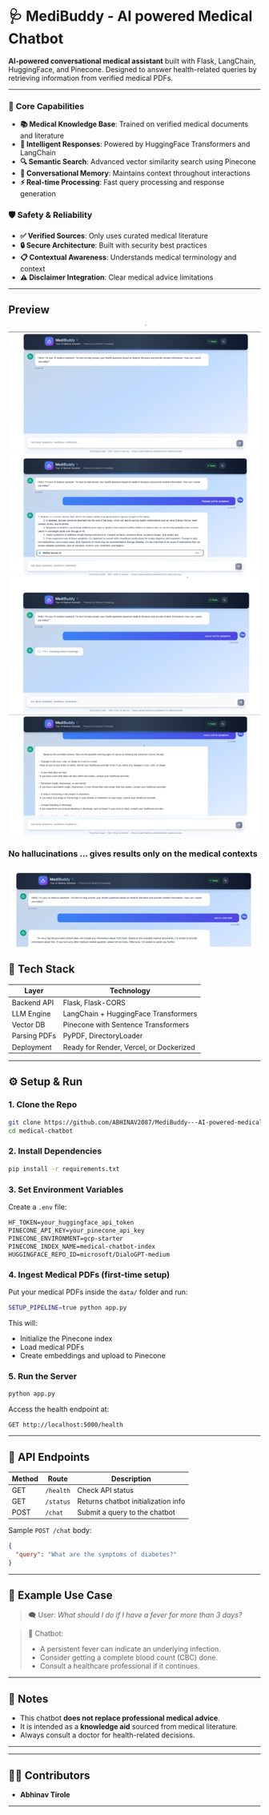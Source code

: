 # 🩺 MediBuddy - AI powered Medical Chatbot 

**AI-powered conversational medical assistant** built with Flask, LangChain, HuggingFace, and Pinecone. Designed to answer health-related queries by retrieving information from verified medical PDFs.

---

### 🎯 **Core Capabilities**
- **📚 Medical Knowledge Base**: Trained on verified medical documents and literature
- **🧠 Intelligent Responses**: Powered by HuggingFace Transformers and LangChain
- **🔍 Semantic Search**: Advanced vector similarity search using Pinecone
- **💬 Conversational Memory**: Maintains context throughout interactions
- **⚡ Real-time Processing**: Fast query processing and response generation

### 🛡️ **Safety & Reliability**
- **✅ Verified Sources**: Only uses curated medical literature
- **🔒 Secure Architecture**: Built with security best practices
- **📋 Contextual Awareness**: Understands medical terminology and context
- **⚠️ Disclaimer Integration**: Clear medical advice limitations


---

## Preview

![alt text](medibuddy-demo.png)
![alt text](medibuddy-demo2.png)
![alt text](medibuddy-demo3.png)
![alt text](medibuddy-demo4.png)
### No hallucinations ... gives results only on the medical contexts
![alt text](medibuddy-demo5.png)

## 🧠 Tech Stack

| Layer        | Technology                              |
| ------------ | --------------------------------------- |
| Backend API  | Flask, Flask-CORS                       |
| LLM Engine   | LangChain + HuggingFace Transformers    |
| Vector DB    | Pinecone with Sentence Transformers     |
| Parsing PDFs | PyPDF, DirectoryLoader                  |
| Deployment   | Ready for Render, Vercel, or Dockerized |

---



## ⚙️ Setup & Run

### 1. Clone the Repo

```bash
git clone https://github.com/ABHINAV2087/MediBuddy---AI-powered-medical-chatbot.git
cd medical-chatbot
```

### 2. Install Dependencies

```bash
pip install -r requirements.txt
```

### 3. Set Environment Variables

Create a `.env` file:

```env
HF_TOKEN=your_huggingface_api_token
PINECONE_API_KEY=your_pinecone_api_key
PINECONE_ENVIRONMENT=gcp-starter
PINECONE_INDEX_NAME=medical-chatbot-index
HUGGINGFACE_REPO_ID=microsoft/DialoGPT-medium
```

### 4. Ingest Medical PDFs (first-time setup)

Put your medical PDFs inside the `data/` folder and run:

```bash
SETUP_PIPELINE=true python app.py
```

This will:

* Initialize the Pinecone index
* Load medical PDFs
* Create embeddings and upload to Pinecone

### 5. Run the Server

```bash
python app.py
```

Access the health endpoint at:

```
GET http://localhost:5000/health
```

---

## 🔄 API Endpoints

| Method | Route     | Description                         |
| ------ | --------- | ----------------------------------- |
| GET    | `/health` | Check API status                    |
| GET    | `/status` | Returns chatbot initialization info |
| POST   | `/chat`   | Submit a query to the chatbot       |

Sample `POST /chat` body:

```json
{
  "query": "What are the symptoms of diabetes?"
}
```

---

## 🧪 Example Use Case

> 🗨️ User: *What should I do if I have a fever for more than 3 days?*

> 🤖 Chatbot:
>
> * A persistent fever can indicate an underlying infection.
> * Consider getting a complete blood count (CBC) done.
> * Consult a healthcare professional if it continues.

---

## 📌 Notes

* This chatbot **does not replace professional medical advice**.
* It is intended as a **knowledge aid** sourced from medical literature.
* Always consult a doctor for health-related decisions.

---


---

## 🧑‍💻 Contributors

* **Abhinav Tirole** 

---

